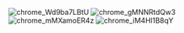 ![chrome_Wd9ba7LBtU](https://user-images.githubusercontent.com/12986112/193945716-6ab2064c-0478-4a11-b100-cb3ce37492dd.png)
![chrome_gMNNRtdQw3](https://user-images.githubusercontent.com/12986112/193945717-3d165477-6441-47ea-a19c-f9ec67f4581e.png)
![chrome_mMXamoER4z](https://user-images.githubusercontent.com/12986112/193945718-829f3b0f-46b6-461d-9bc0-2be959aa1ec5.png)
![chrome_iM4Hl1B8qY](https://user-images.githubusercontent.com/12986112/193945720-df6f30f5-3b57-4a67-af1e-b1691d94273b.png)
